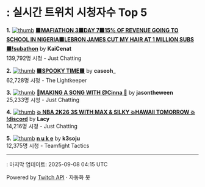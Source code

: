 # : 실시간 트위치 시청자수 Top 5

**1.** [![thumb](https://static-cdn.jtvnw.net/previews-ttv/live_user_kaicenat-320x180.jpg)](https://twitch.tv/KaiCenat)
**[🟩MAFIATHON 3🟩DAY 7🟩15% OF REVENUE GOING TO SCHOOL IN NIGERIA🟩LEBRON JAMES CUT MY HAIR AT 1 MILLION SUBS🟩!subathon](https://twitch.tv/KaiCenat)** by **KaiCenat**<br>139,792명 시청  - Just Chatting

**2.** [![thumb](https://static-cdn.jtvnw.net/previews-ttv/live_user_caseoh_-320x180.jpg)](https://twitch.tv/caseoh_)
**[🟨SPOOKY TIME🟨](https://twitch.tv/caseoh_)** by **caseoh_**<br>62,728명 시청  - The Lightkeeper

**3.** [![thumb](https://static-cdn.jtvnw.net/previews-ttv/live_user_jasontheween-320x180.jpg)](https://twitch.tv/jasontheween)
**[🔴MAKING A SONG WITH @Cinna 🔴](https://twitch.tv/jasontheween)** by **jasontheween**<br>25,233명 시청  - Just Chatting

**4.** [![thumb](https://static-cdn.jtvnw.net/previews-ttv/live_user_lacy-320x180.jpg)](https://twitch.tv/Lacy)
**[💥 NBA 2K26 3S WITH MAX & SILKY 💥HAWAII TOMORROW 💥 !discord](https://twitch.tv/Lacy)** by **Lacy**<br>14,216명 시청  - Just Chatting

**5.** [![thumb](https://static-cdn.jtvnw.net/previews-ttv/live_user_k3soju-320x180.jpg)](https://twitch.tv/k3soju)
**[n u k e](https://twitch.tv/k3soju)** by **k3soju**<br>12,375명 시청  - Teamfight Tactics


---
: 마지막 업데이트: 2025-09-08 04:15 UTC

Powered by [Twitch API](https://dev.twitch.tv/docs/api/reference) · 자동화 봇